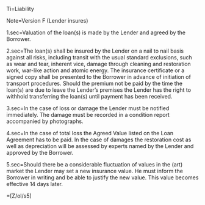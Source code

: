 Ti=Liability

Note=Version F (Lender insures)

1.sec=Valuation of the loan(s) is made by the Lender and agreed by the Borrower.

2.sec=The loan(s) shall be insured by the Lender on a nail to nail basis against all risks, including transit with the usual standard exclusions, such as wear and tear, inherent vice, damage through cleaning and restoration work, war-like action and atomic energy. The insurance certificate or a signed copy shall be presented to the Borrower in advance of initiation of transport procedures. Should the premium not be paid by the time the loan(s) are due to leave the Lender’s premises the Lender has the right to withhold transferring the loan(s) until payment has been received.

3.sec=In the case of loss or damage the Lender must be notified immediately. The damage must be recorded in a condition report accompanied by photographs.

4.sec=In the case of total loss the Agreed Value listed on the Loan Agreement has to be paid. In the case of damages the restoration cost as well as depreciation will be assessed by experts named by the Lender and approved by the Borrower.

5.sec=Should there be a considerable fluctuation of values in the (art) market the Lender may set a new insurance value. He must inform the Borrower in writing and be able to justify the new value. This value becomes effective 14 days later.

=[Z/ol/s5]

